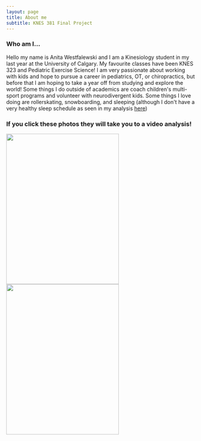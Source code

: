 ```yaml
---
layout: page
title: About me
subtitle: KNES 381 Final Project
---
```


### Who am I...
Hello my name is Anita Westfalewski and I am a Kinesiology student in my last year at the University of Calgary. My favourite classes have been KNES 323 and Pediatric Exercise Science! I am very passionate about working with kids and hope to pursue a career in pediatrics, OT, or chiropractics, but before that I am hoping to take a year off from studying and explore the world! Some things I do outside of academics are coach children's multi-sport programs and volunteer with neurodivergent kids. Some things I love doing are rollerskating, snowboarding, and sleeping (although I don't have a very healthy sleep schedule as seen in my analysis [here](https://anita-westfalewski.github.io/381_FinalProject/excel/))

### If you click these photos they will take you to a video analysis!
[<img align ="center" width="300" height="400" src="https://user-images.githubusercontent.com/130501959/231307414-6b2b8c1a-c5ba-4e61-b4a5-71a9664570f5.jpeg">](snowboarding.md)
[<img align ="center" width="300" height="400" src="https://user-images.githubusercontent.com/130501959/231306675-4a6f686e-ef57-4056-a2bf-19a62bcba196.jpg">](rollerskating.md)
